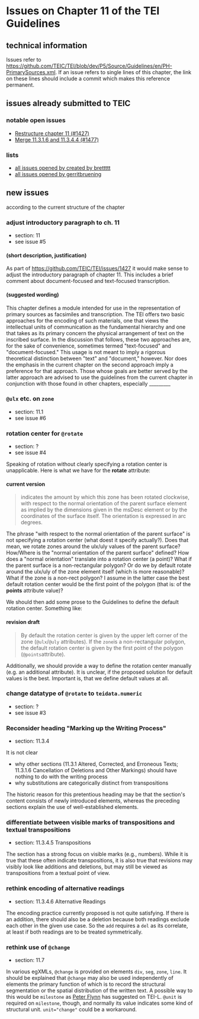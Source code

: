 # Issues on Chapter 11 of the TEI Guidelines

## technical information
Issues refer to https://github.com/TEIC/TEI/blob/dev/P5/Source/Guidelines/en/PH-PrimarySources.xml.
If an issue refers to single lines of this chapter, the link on these lines should include a commit which makes this reference permanent. 

## issues already submitted to TEIC

### notable open issues
* [Restructure chapter 11 (#1427)](https://github.com/TEIC/TEI/issues/1427) 
* [ Merge 11.3.1.6 and 11.3.4.4 (#1477)](https://github.com/TEIC/TEI/issues/1477)

### lists
* [all issues opened by created by brettttt](https://github.com/TEIC/TEI/issues?utf8=%E2%9C%93&q=is%3Aissue+author%3Abrettttt+)
* [all issues opened by gerritbruening](https://github.com/TEIC/TEI/issues?utf8=%E2%9C%93&q=is%3Aissue+author%3Agerritbruening+)

## new issues
according to the current structure of the chapter 

### adjust introductory paragraph to ch. 11
* section: 11
* see issue #5

#### (short description, justification)
As part of https://github.com/TEIC/TEI/issues/1427 it would make sense to adjust the introductory paragraph of chapter 11.
This includes a brief comment about document-focused and text-focused transcription.

#### (suggested wording)
This chapter defines a module intended for use in the representation of primary sources as facsimiles and transcription.
The TEI offers two basic approaches for the encoding of such materials, one that views the intellectual units of communication as the 
fundamental hierarchy and one that takes as its primary concern the physical arrangement of text on the inscribed surface. 
In the discussion that follows, these two approaches are, for the sake of convenience, sometimes termed "text-focused" and 
"document-focused." 
This usage is not meant to imply a rigorous theoretical distinction between "text" and "document," however. 
Nor does the emphasis in the current chapter on the second approach imply a preference for that approach. 
Those whose goals are better served by the latter approach are advised to use the guidelines from the current chapter in conjunction 
with those found in other chapters, especially _________

### `@ulx` etc. on `zone`
* section: 11.1
* see issue #6

### rotation center for `@rotate`
* section: ?
* see issue #4

Speaking of rotation without clearly specifying a rotation center is unapplicable. Here is what we have for the **rotate** attribute:

#### current version
> indicates the amount by which this zone has been rotated clockwise, with respect to the normal orientation of the parent surface element as implied by the dimensions given in the msDesc element or by the coordinates of the surface itself. The orientation is expressed in arc degrees.

The phrase "with respect to the normal orientation of the parent surface" is not specifying a rotation center (what doest it specify actually?). Does that mean, we rotate zones around the ulx/uly values of the parent surface?  How/Where is the "normal orientation of the parent surface" defined? How does a "normal orientation" translate into a rotation center (a point)? What if the parent surface is a non-rectangular polygon? 
Or do we by default rotate around the ulx/uly of the zone element itself (which is more reasonable)? What if the zone is a non-rect polygon? I assume in the latter case the best default rotation center would be the first point of the polygon (that is: of the **points** attribute value)?

We should then add some prose to the Guidelines to define the default rotation center. Something like: 

#### revision draft

> By default the rotation center is given by the upper left corner of the zone (`@ulx`/`@uly` attributes). If the `zone`is a non-rectangular polygon, the default rotation center is given by the first point of the polygon (`@points`attribute).

Additionally, we should provide a way to define the rotation center manually (e.g. an additional attribute). It is unclear, if the proposed solution for default values is the best. Important is, that we define default values at all.

### change datatype of `@rotate` to `teidata.numeric`
* section: ?
* see issue #3

### Reconsider heading "Marking up the Writing Process" 
* section: 11.3.4

It is not clear
* why other sections (11.3.1 Altered, Corrected, and Erroneous Texts; 11.3.1.6 Cancellation of Deletions and Other Markings) should have nothing to do with the writing process
* why substitutions are categorically distinct from transpositions

The historic reason for this pretentious heading may be that the section's content consists of newly introduced elements, 
whereas the preceding sections explain the use of well-established elements.

### differentiate between visible marks of transpositions and textual transpositions  
* section: 11.3.4.5 Transpositions

The section has a strong focus on visible marks (e.g., numbers). 
While it is true that these often indicate transpositions, it is also true that revisions may visibly look like additions and deletions, 
but may still be viewed as transpositions from a textual point of view.

### rethink encoding of alternative readings
* section: 11.3.4.6 Alternative Readings
 
The encoding practice currently proposed is not quite satisfying.
If there is an addition, there should also be a deletion because both readings exclude each other in the given use case.
So the `add` requires a `del` as its correlate, at least if both readings are to be treated symmetrically.

### rethink use of `@change`
* section: 11.7

In various egXMLs, `@change` is provided on elements `div`, `seg`, `zone`, `line`. 
It should be explained that `@change` may also be used independently of elements the primary function of which is to record the 
structural segmentation or the spatial distribution of the written text.
A possible way to this would be `milestone` as [Peter Flynn](https://listserv.brown.edu/archives/cgi-bin/wa?A2=TEI-L;3ade14c3.1807) has 
suggested on TEI-L.
`@unit` is required on `milestone`, though, and normally its value indicates some kind of structural unit.
`unit="change"` could be a workaround.